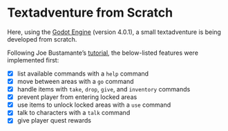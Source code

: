 # Textadventure from Scratch

Here, using the [Godot Engine](https://github.com/godotengine) (version 4.0.1), a small textadventure is being developed from scratch.

Following Joe Bustamante’s [tutorial](https://github.com/josephmbustamante/godot-text-adventure-tutorial), the below-listed features were implemented first:

- [x] list available commands with a `help` command
- [x] move between areas with a `go` command
- [x] handle items with `take`, `drop`, `give`, and `inventory` commands
- [x] prevent player from entering locked areas
- [x] use items to unlock locked areas with a `use` command
- [x] talk to characters with a `talk` command
- [x] give player quest rewards

